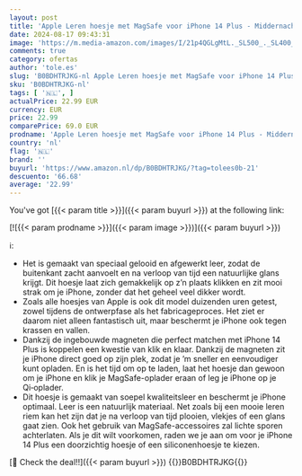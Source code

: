 ```yaml
---
layout: post
title: 'Apple Leren hoesje met MagSafe voor iPhone 14 Plus - Middernacht '
date: 2024-08-17 09:43:31
image: 'https://m.media-amazon.com/images/I/21p4QGLgMtL._SL500_._SL400_.jpg'
comments: true
category: ofertas
author: 'tole.es'
slug: 'B0BDHTRJKG-nl Apple Leren hoesje met MagSafe voor iPhone 14 Plus -...'
sku: 'B0BDHTRJKG-nl'
tags: [ '🇳🇱', ]
actualPrice: 22.99 EUR
currency: EUR
price: 22.99
comparePrice: 69.0 EUR
prodname: 'Apple Leren hoesje met MagSafe voor iPhone 14 Plus - Middernacht '
country: 'nl'
flag: '🇳🇱'
brand: ''
buyurl: 'https://www.amazon.nl/dp/B0BDHTRJKG/?tag=tolees0b-21'
descuento: '66.68'
average: '22.99'
---
```


You've got [{{< param title >}}]({{< param buyurl >}}) at the following link:

[![{{< param prodname >}}]({{< param image >}})]({{< param buyurl >}})

ℹ️:

- Het is gemaakt van speciaal gelooid en afgewerkt leer, zodat de buitenkant zacht aanvoelt en na verloop van tijd een natuurlijke glans krijgt. Dit hoesje laat zich gemakkelijk op z’n plaats klikken en zit mooi strak om je iPhone, zonder dat het geheel veel dikker wordt.
- Zoals alle hoesjes van Apple is ook dit model duizenden uren getest, zowel tijdens de ontwerpfase als het fabricageproces. Het ziet er daarom niet alleen fantastisch uit, maar beschermt je iPhone ook tegen krassen en vallen.
- Dankzij de ingebouwde magneten die perfect matchen met iPhone 14 Plus is koppelen een kwestie van klik en klaar. Dankzij de magneten zit je iPhone direct goed op zijn plek, zodat je ’m sneller en eenvoudiger kunt opladen. En is het tijd om op te laden, laat het hoesje dan gewoon om je iPhone en klik je MagSafe-oplader eraan of leg je iPhone op je Qi‑oplader.
- Dit hoesje is gemaakt van soepel kwaliteitsleer en beschermt je iPhone optimaal. Leer is een natuurlijk materiaal. Net zoals bij een mooie leren riem kan het zijn dat je na verloop van tijd plooien, vlekjes of een glans gaat zien. Ook het gebruik van MagSafe-accessoires zal lichte sporen achterlaten. Als je dit wilt voorkomen, raden we je aan om voor je iPhone 14 Plus een doorzichtig hoesje of een siliconenhoesje te kiezen.

[🛒 Check the deal!!]({{< param buyurl >}})
{{<world>}}B0BDHTRJKG{{</world>}}
